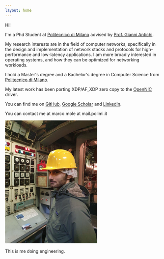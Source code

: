 ```yaml
---
layout: home
---
```


Hi!

I'm a Phd Student at [Politecnico di Milano](https://polimi.it) advised by  [Prof. Gianni Antichi](https://gianniantichi.github.io).

My research interests are in the field of computer networks, specifically in the design and implementation of network stacks and protocols for high-performance and low-latency applications. I am more broadly interested in operating systems, and how they can be optimized for networking workloads.

I hold a Master's degree and a Bachelor's degree in Computer Science from [Politecnico di Milano](https://www.polimi.it/en/).

My latest work has been porting XDP/AF_XDP zero copy to the [OpenNIC](https://github.com/Xilinx/open-nic-driver) driver. 


You can find me on [GitHub](https://github.com/marcomole00), [Google Scholar](https://scholar.google.com/citations?user=YdEB6nQAAAAJ&hl=en)  and  [LinkedIn](https://www.linkedin.com/in/marco-mole/).

You can contact me at marco.mole at mail.polimi.it

<img src="assets/image.png" alt="This is me doing engineering" width="300"/>

This is me doing engineering.
